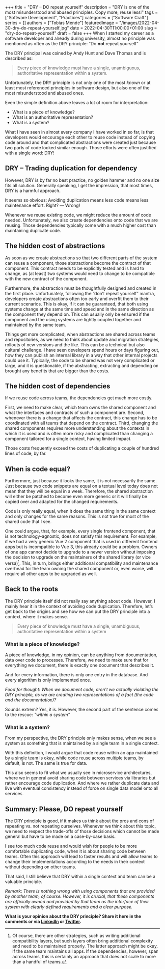 +++ 
title = "DRY – DO repeat yourself"
description = "DRY is one of the most misunderstood and abused principles. Copy more, reuse less!"
tags = ["Software Development", "Practices"]
categories = ["Software Craft"]
series = []
authors = ["Tobias Mende"]
featuredImage = "/images/2022-04-30-dry-do-repeat-yourself.jpg"
date = 2022-04-30T11:00:00+01:00
slug = "dry-do-repeat-yourself"
draft = false
+++
When I started my career as a software developer and already during university, almost no principle was mentioned as often as the DRY principle: “Do **not** repeat yourself”

The DRY principal was coined by Andy Hunt and Dave Thomas and is described as:

> Every piece of knowledge must have a single, unambiguous, authoritative representation within a system.

Unfortunately, the DRY principle is not only one of the most *known* or at least most referenced principles in software design, but also one of the most misunderstood and abused ones.

Even the simple definition above leaves a lot of room for interpretation:

- What is a piece of knowledge?
- What is an authoritative representation?
- What is a system?

What I have seen in almost every company I have worked in so far, is that developers would encourage each other to reuse code instead of copying code around and that complicated abstractions were created just because two parts of code looked similar enough. Those efforts were often justified with a single word: DRY!

## DRY – Trading duplication for dependency
However, DRY is by far no best practice, no golden hammer and no one size fits all solution. Generally speaking, I get the impression, that most times, DRY is a harmful approach.

It seems so obvious: Avoiding duplication means less code means less maintenance effort. Right? — Wrong!

Whenever we reuse existing code, we might reduce the amount of code needed. Unfortunately, we also create dependencies onto code that we are reusing. Those dependencies typically come with a much higher cost than maintaining duplicate code.

## The hidden cost of abstractions
As soon as we create abstractions so that two different parts of the system can reuse a component, those abstractions become the contract of that component. This contract needs to be explicitly tested and is hard to change, as (at least) two systems would need to change to be compatible with the new contract of the component.

Furthermore, the abstraction must be thoughtfully designed and created in the first place. Unfortunately, following the “don’t repeat yourself” mantra, developers create abstractions often too early and overfit them to their current scenarios. This is okay, if it can be guaranteed, that both using systems change at the same time and speed and in the same direction as the component they depend on. This can usually only be ensured if the component and the using systems are tightly coupled together and maintained by the same team.

Things get more complicated, when abstractions are shared across teams and repositories, as we need to think about update and migration strategies, rollouts of new versions and the like. This can be a technical but also cultural challenge. I have seen developers spend hours or days figuring out, how they can publish an internal library in a way that other internal projects could use it. Typically, the code to be shared was not very complicated or large, and it is questionable, if the abstracting, extracting and depending on brought any benefits that are bigger than the costs. 

## The hidden cost of dependencies
If we reuse code across teams, the dependencies get much more costly. 

First, we need to make clear, which team owns the shared component and what the interfaces and contracts of such a component are. Second, whenever there is a change that affects the contract, this change has to be coordinated with all teams that depend on the contract. Third, changing the shared components requires more understanding about the contexts in which it is used and is often more risky and complicated than changing a component tailored for a single context, having limited impact.

Those costs frequently exceed the costs of duplicating a couple of hundred lines of code, by far.

## When is code equal?
Furthermore, just because it looks the same, it is not necessarily the same. Just because two code snippets are equal on a textual level today does not mean that they will be equal in a week. Therefore, the shared abstraction will either be patched to become even more generic or it will finally be copied over and adapted for the changed requirements.

Code is only really equal, when it does the same thing in the same context and only changes for the same reasons. This is not true for most of the shared code that I see.

One could argue, that, for example, every single frontend component, that is not technology-agnostic, does not satisfy this requirement. For example, if we had a very generic Vue 2 component that is used in different frontend apps but is incompatible to Vue 3, this already could be a problem. Owners of one app cannot decide to upgrade to a newer version without imposing the decision to upgrade on the maintainers of the shared library (or vice versa)[^1]. This, in turn, brings either additional compatibility and maintenance overhead for the team owning the shared component or, even worse, will require all other apps to be upgraded as well.

[^1]: Of course, there are other strategies, such as writing additional compatibility layers, but such layers often bring additional complexity and need to be maintained properly.
The latter approach might be okay, if the same team maintains all apps. If the dependencies, however, span across teams, this is certainly an approach that does not scale to more than a handful of teams.

## Back to the roots
The DRY principle itself did not really say anything about code. However, I mainly hear it in the context of avoiding code duplication. Therefore, let’s get back to the origins and see how we can put the DRY principle into a context, where it makes sense.

> Every piece of knowledge must have a single, unambiguous, authoritative representation within a system

### What is a piece of knowledge?
A piece of knowledge, in my opinion, can be anything from documentation, data over code to processes. Therefore, we need to make sure that for everything we document, there is exactly one document that describes it.

And for every information, there is only one entry in the database. And every algorithm is only implemented once.

*Food for thought: When we document code, aren’t we actually violating the DRY principle, as we are creating two representations of a fact (the code and the documentation)?*

Sounds extrem? Yes, it is. However, the second part of the sentence comes to the rescue: *”within a system”*

### What is a system?
From my perspective, the DRY principle only makes sense, when we see a system as something that is maintained by a single team in a single context.

With this definition, I would argue that code reuse within an app maintained by a single team is okay, while code reuse across multiple teams, by default, is not. The same is true for data.

This also seems to fit what we usually see in microservice architectures, where we in general avoid sharing code between services via libraries but rather encourage code duplication. And where we rather duplicate data and live with eventual consistency instead of force on single data model onto all services.

## Summary: Please, DO repeat yourself
The DRY principle is good, if it makes us think about the pros and cons of repeating vs. not repeating ourselves. Whenever we think about this topic, we need to respect the trade-offs of those decisions which cannot be made general but have to be made on a case-by-case basis.

I see too much code reuse and would wish for people to be more comfortable duplicating code, when it is about sharing code between teams. Often this approach will lead to faster results and will allow teams to change their implementations according to the needs in their context without depending on other teams.

That said, I still believe that DRY within a single context and team can be a valuable principle.

*Remark: There is nothing wrong with using components that are provided by another team, of course. However, it is crucial, that these components are officially owned and provided by that team as the interface of their system with clearly defined requirements and a clear purpose.*

**What is your opinion about the DRY principle?  Share it here in the comments or via [LinkedIn](https://www.linkedin.com/in/tobiasmende/) or [Twitter](https://twitter.com/Tobias_Mende).**
